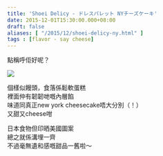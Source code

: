 ```yaml
---
title: 'Shoei Delicy - ドレスパレット NYチーズケーキ'
date: 2015-12-01T15:30:00.000+08:00
draft: false
aliases: [ "/2015/12/shoei-delicy-ny.html" ]
tags : [flavor - say cheese]
---
```


點稱呼佢好呢？  

![](/images/shoeidelicyny.jpg)

個樣似饅頭，食落係鬆軟蛋糕  
裡面仲有韌韌哋嘅內層餡  
味道同真正new york cheesecake唔大分別（！）  
又甜又cheese咁  
  
日本食物但印晒美國圖案  
總之就係溝埋一齊  
不過毫無遺和感嘅甜品一舊啦～
